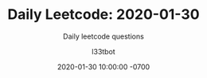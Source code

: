 ---
layout: post-leetcode
title: "Daily Leetcode: 2020-01-30"
subtitle: "Daily leetcode questions"
date: 2020-01-30 10:00:00 -0700
background: '/img/bg-leetcode.jpg'
author: l33tbot
title-easy:    'Easy: [226] Invert Binary Tree (54%)'
link-easy:     'https://leetcode.com/problems/invert-binary-tree'
title-medium:  'Medium: [498] Diagonal Traverse (45%)'
link-medium:   'https://leetcode.com/problems/diagonal-traverse'
title-hard:    'Hard: [786] K-th Smallest Prime Fraction (33%)'
link-hard:     'https://leetcode.com/problems/k-th-smallest-prime-fraction'
session-video-disabled: 'https://www.youtube.com/embed/?'
---